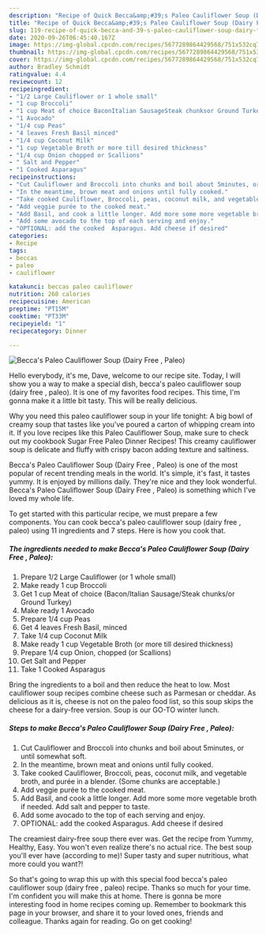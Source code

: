 ```yaml
---
description: "Recipe of Quick Becca&amp;#39;s Paleo Cauliflower Soup (Dairy Free , Paleo)"
title: "Recipe of Quick Becca&amp;#39;s Paleo Cauliflower Soup (Dairy Free , Paleo)"
slug: 119-recipe-of-quick-becca-and-39-s-paleo-cauliflower-soup-dairy-free-paleo
date: 2020-09-26T06:45:40.167Z
image: https://img-global.cpcdn.com/recipes/5677289864429568/751x532cq70/beccas-paleo-cauliflower-soup-dairy-free-paleo-recipe-main-photo.jpg
thumbnail: https://img-global.cpcdn.com/recipes/5677289864429568/751x532cq70/beccas-paleo-cauliflower-soup-dairy-free-paleo-recipe-main-photo.jpg
cover: https://img-global.cpcdn.com/recipes/5677289864429568/751x532cq70/beccas-paleo-cauliflower-soup-dairy-free-paleo-recipe-main-photo.jpg
author: Bradley Schmidt
ratingvalue: 4.4
reviewcount: 12
recipeingredient:
- "1/2 Large Cauliflower or 1 whole small"
- "1 cup Broccoli"
- "1 cup Meat of choice BaconItalian SausageSteak chunksor Ground Turkey"
- "1 Avocado"
- "1/4 cup Peas"
- "4 leaves Fresh Basil minced"
- "1/4 cup Coconut Milk"
- "1 cup Vegetable Broth or more till desired thickness"
- "1/4 cup Onion chopped or Scallions"
- " Salt and Pepper"
- "1 Cooked Asparagus"
recipeinstructions:
- "Cut Cauliflower and Broccoli into chunks and boil about 5minutes, or until somewhat soft."
- "In the meantime, brown meat and onions until fully cooked."
- "Take cooked Cauliflower, Broccoli, peas, coconut milk, and vegetable broth, and purée in a blender. (Some chunks are acceptable.)"
- "Add veggie purée to the cooked meat."
- "Add Basil, and cook a little longer. Add more some more vegetable broth if needed. Add salt and pepper to taste."
- "Add some avocado to the top of each serving and enjoy."
- "OPTIONAL: add the cooked  Asparagus. Add cheese if desired"
categories:
- Recipe
tags:
- beccas
- paleo
- cauliflower

katakunci: beccas paleo cauliflower 
nutrition: 268 calories
recipecuisine: American
preptime: "PT15M"
cooktime: "PT33M"
recipeyield: "1"
recipecategory: Dinner

---
```



![Becca&#39;s Paleo Cauliflower Soup (Dairy Free , Paleo)](https://img-global.cpcdn.com/recipes/5677289864429568/751x532cq70/beccas-paleo-cauliflower-soup-dairy-free-paleo-recipe-main-photo.jpg)

Hello everybody, it's me, Dave, welcome to our recipe site. Today, I will show you a way to make a special dish, becca&#39;s paleo cauliflower soup (dairy free , paleo). It is one of my favorites food recipes. This time, I'm gonna make it a little bit tasty. This will be really delicious.

Why you need this paleo cauliflower soup in your life tonight: A big bowl of creamy soup that tastes like you&#39;ve poured a carton of whipping cream into it. If you love recipes like this Paleo Cauliflower Soup, make sure to check out my cookbook Sugar Free Paleo Dinner Recipes! This creamy cauliflower soup is delicate and fluffy with crispy bacon adding texture and saltiness.

Becca&#39;s Paleo Cauliflower Soup (Dairy Free , Paleo) is one of the most popular of recent trending meals in the world. It's simple, it's fast, it tastes yummy. It is enjoyed by millions daily. They're nice and they look wonderful. Becca&#39;s Paleo Cauliflower Soup (Dairy Free , Paleo) is something which I've loved my whole life.


To get started with this particular recipe, we must prepare a few components. You can cook becca&#39;s paleo cauliflower soup (dairy free , paleo) using 11 ingredients and 7 steps. Here is how you cook that.

##### The ingredients needed to make Becca&#39;s Paleo Cauliflower Soup (Dairy Free , Paleo):

1. Prepare 1/2 Large Cauliflower (or 1 whole small)
1. Make ready 1 cup Broccoli
1. Get 1 cup Meat of choice (Bacon/Italian Sausage/Steak chunks/or Ground Turkey)
1. Make ready 1 Avocado
1. Prepare 1/4 cup Peas
1. Get 4 leaves Fresh Basil, minced
1. Take 1/4 cup Coconut Milk
1. Make ready 1 cup Vegetable Broth (or more till desired thickness)
1. Prepare 1/4 cup Onion, chopped (or Scallions)
1. Get  Salt and Pepper
1. Take 1 Cooked Asparagus


Bring the ingredients to a boil and then reduce the heat to low. Most cauliflower soup recipes combine cheese such as Parmesan or cheddar. As delicious as it is, cheese is not on the paleo food list, so this soup skips the cheese for a dairy-free version. Soup is our GO-TO winter lunch. 

##### Steps to make Becca&#39;s Paleo Cauliflower Soup (Dairy Free , Paleo):

1. Cut Cauliflower and Broccoli into chunks and boil about 5minutes, or until somewhat soft.
1. In the meantime, brown meat and onions until fully cooked.
1. Take cooked Cauliflower, Broccoli, peas, coconut milk, and vegetable broth, and purée in a blender. (Some chunks are acceptable.)
1. Add veggie purée to the cooked meat.
1. Add Basil, and cook a little longer. Add more some more vegetable broth if needed. Add salt and pepper to taste.
1. Add some avocado to the top of each serving and enjoy.
1. OPTIONAL: add the cooked  Asparagus. Add cheese if desired


The creamiest dairy-free soup there ever was. Get the recipe from Yummy, Healthy, Easy. You won&#39;t even realize there&#39;s no actual rice. The best soup you&#39;ll ever have (according to me)! Super tasty and super nutritious, what more could you want?! 

So that's going to wrap this up with this special food becca&#39;s paleo cauliflower soup (dairy free , paleo) recipe. Thanks so much for your time. I'm confident you will make this at home. There is gonna be more interesting food in home recipes coming up. Remember to bookmark this page in your browser, and share it to your loved ones, friends and colleague. Thanks again for reading. Go on get cooking!
